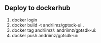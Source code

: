 ## Deploy to dockerhub
1. docker login
1. docker build -t andriimz/gptsdk-ui .
1. docker tag andriimz/:<tag> andriimz/gptsdk-ui:<tag>
1. docker push andriimz/gptsdk-ui:<tag>
